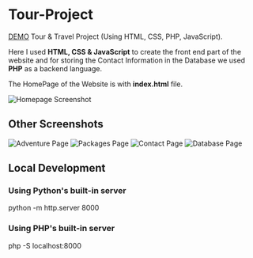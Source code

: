 # Tour-Project

[DEMO](https://tour.andtrevels.com)
Tour & Travel Project (Using HTML, CSS, PHP, JavaScript).

Here I used **HTML, CSS & JavaScript** to create the front end part of the website and for storing the Contact Information in the Database we used **PHP** as a backend language.

The HomePage of the Website is with **index.html** file.

![Homepage Screenshot](images/home.png)

## Other Screenshots

![Adventure Page](images/adventure.png)
![Packages Page](images/package1.png)
![Contact Page](images/contact.png)
![Database Page](images/database_contact.png)

## Local Development

### Using Python's built-in server

python -m http.server 8000

### Using PHP's built-in server

php -S localhost:8000
